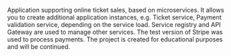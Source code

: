 Application supporting online ticket sales, based on microservices. It allows you to create additional application instances, e.g. Ticket service, Payment validation service, depending on the service load. Service registry and API Gateway are used to manage other services. The test version of Stripe was used to process payments. The project is created for educational purposes and will be continued.
